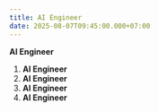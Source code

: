 ```yaml
---
title: AI Engineer
date: 2025-08-07T09:45:00.000+07:00
---
```

**AI Engineer**

1.  **AI Engineer**
2. **AI Engineer**
3. **AI Engineer**
4. **AI Engineer**
